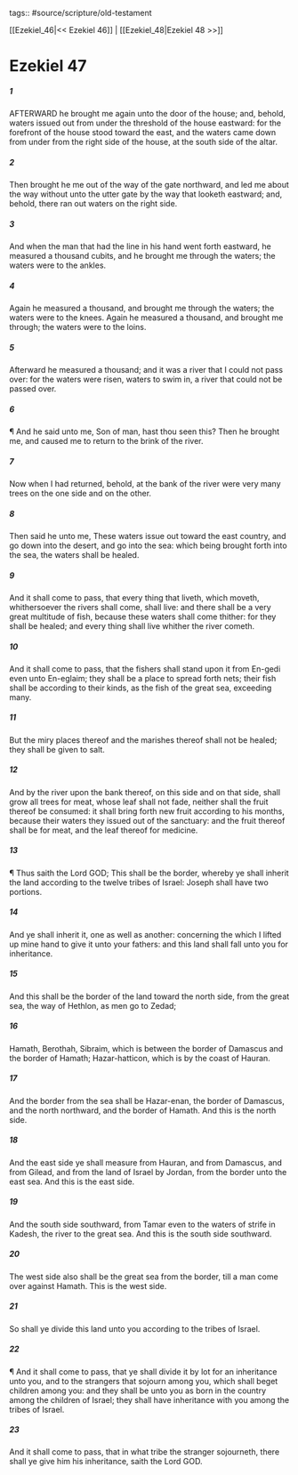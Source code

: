 tags:: #source/scripture/old-testament

[[Ezekiel_46|<< Ezekiel 46]] | [[Ezekiel_48|Ezekiel 48 >>]]

# Ezekiel 47

##### 1

AFTERWARD he brought me again unto the door of the house; and, behold, waters issued out from under the threshold of the house eastward: for the forefront of the house stood toward the east, and the waters came down from under from the right side of the house, at the south side of the altar.

##### 2

Then brought he me out of the way of the gate northward, and led me about the way without unto the utter gate by the way that looketh eastward; and, behold, there ran out waters on the right side.

##### 3

And when the man that had the line in his hand went forth eastward, he measured a thousand cubits, and he brought me through the waters; the waters were to the ankles.

##### 4

Again he measured a thousand, and brought me through the waters; the waters were to the knees. Again he measured a thousand, and brought me through; the waters were to the loins.

##### 5

Afterward he measured a thousand; and it was a river that I could not pass over: for the waters were risen, waters to swim in, a river that could not be passed over.

##### 6

¶ And he said unto me, Son of man, hast thou seen this? Then he brought me, and caused me to return to the brink of the river.

##### 7

Now when I had returned, behold, at the bank of the river were very many trees on the one side and on the other.

##### 8

Then said he unto me, These waters issue out toward the east country, and go down into the desert, and go into the sea: which being brought forth into the sea, the waters shall be healed.

##### 9

And it shall come to pass, that every thing that liveth, which moveth, whithersoever the rivers shall come, shall live: and there shall be a very great multitude of fish, because these waters shall come thither: for they shall be healed; and every thing shall live whither the river cometh.

##### 10

And it shall come to pass, that the fishers shall stand upon it from En-gedi even unto En-eglaim; they shall be a place to spread forth nets; their fish shall be according to their kinds, as the fish of the great sea, exceeding many.

##### 11

But the miry places thereof and the marishes thereof shall not be healed; they shall be given to salt.

##### 12

And by the river upon the bank thereof, on this side and on that side, shall grow all trees for meat, whose leaf shall not fade, neither shall the fruit thereof be consumed: it shall bring forth new fruit according to his months, because their waters they issued out of the sanctuary: and the fruit thereof shall be for meat, and the leaf thereof for medicine.

##### 13

¶ Thus saith the Lord GOD; This shall be the border, whereby ye shall inherit the land according to the twelve tribes of Israel: Joseph shall have two portions.

##### 14

And ye shall inherit it, one as well as another: concerning the which I lifted up mine hand to give it unto your fathers: and this land shall fall unto you for inheritance.

##### 15

And this shall be the border of the land toward the north side, from the great sea, the way of Hethlon, as men go to Zedad;

##### 16

Hamath, Berothah, Sibraim, which is between the border of Damascus and the border of Hamath; Hazar-hatticon, which is by the coast of Hauran.

##### 17

And the border from the sea shall be Hazar-enan, the border of Damascus, and the north northward, and the border of Hamath. And this is the north side.

##### 18

And the east side ye shall measure from Hauran, and from Damascus, and from Gilead, and from the land of Israel by Jordan, from the border unto the east sea. And this is the east side.

##### 19

And the south side southward, from Tamar even to the waters of strife in Kadesh, the river to the great sea. And this is the south side southward.

##### 20

The west side also shall be the great sea from the border, till a man come over against Hamath. This is the west side.

##### 21

So shall ye divide this land unto you according to the tribes of Israel.

##### 22

¶ And it shall come to pass, that ye shall divide it by lot for an inheritance unto you, and to the strangers that sojourn among you, which shall beget children among you: and they shall be unto you as born in the country among the children of Israel; they shall have inheritance with you among the tribes of Israel.

##### 23

And it shall come to pass, that in what tribe the stranger sojourneth, there shall ye give him his inheritance, saith the Lord GOD.
